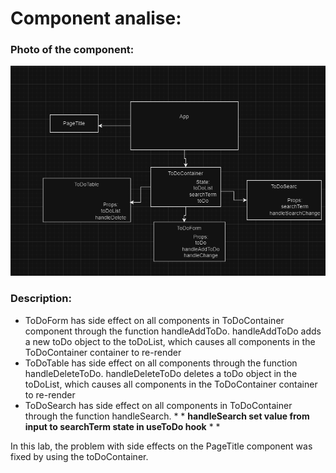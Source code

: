 # Component analise:
### Photo of the component:
![img_2.png](img_2.png)


### Description:
- ToDoForm has side effect on all components in ToDoContainer component through the function handleAddToDo. handleAddToDo adds a new toDo object
  to the toDoList, which causes all components in the ToDoContainer container to re-render
- ToDoTable has side effect on all components through the function handleDeleteToDo. handleDeleteToDo deletes
  a toDo object in the toDoList, which causes all components in the ToDoContainer container to re-render
- ToDoSearch has side effect on all components in ToDoContainer through the function handleSearch. * * **handleSearch set value from input to searchTerm state in useToDo hook** * *

In this lab, the problem with side effects on the PageTitle component was fixed by using the toDoContainer.
